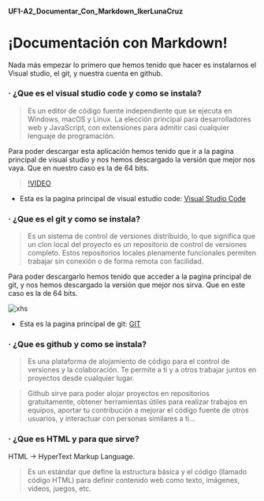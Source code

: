#### UF1-A2_Documentar_Con_Markdown_IkerLunaCruz
# ¡Documentación con Markdown!

Nada más empezar lo primero que hemos tenido que hacer es instalarnos el Visual studio, el git, y nuestra cuenta en github.

### · ¿Que es el visual studio code y como se instala?

>Es un editor de código fuente independiente que se ejecuta en Windows, macOS y Linux. La elección principal para desarrolladores web y JavaScript, con extensiones para admitir casi cualquier lenguaje de programación.

Para poder descargar esta aplicación hemos tenido que ir a la pagina principal de visual studio y nos hemos descargado la versión que mejor nos vaya. Que en nuestro caso es la de 64 bits.

>[!VIDEO](https://youtu.be/tA8fXGbtavg)
- Esta es la pagina principal de visual estudio code:   [Visual Studio Code](https://code.visualstudio.com/ "Visual Studio Code")

### · ¿Que es el git y como se instala?

>Es un sistema de control de versiones distribuido, lo que significa que un clon local del proyecto es un repositorio de control de versiones completo. Estos repositorios locales plenamente funcionales permiten trabajar sin conexión o de forma remota con facilidad.

Para poder descargarlo hemos tenido que acceder a la pagina principal de git, y nos hemos descargado la versión que mejor nos sirva. Que en este caso es la de 64 bits.

![xhs](https://res.cloudinary.com/practicaldev/image/fetch/s--l82BOzKA--/c_imagga_scale,f_auto,fl_progressive,h_720,q_auto,w_1280/https://dev-to-uploads.s3.amazonaws.com/i/rixan4h4z8y94eq89som.png)
- Esta es la pagina principal de git:   [GIT](https://git-scm.com/)

### · ¿Que es github y como se instala?

>Es una plataforma de alojamiento de código para el control de versiones y la colaboración. Te permite a ti y a otros trabajar juntos en proyectos desde cualquier lugar.

>Github sirve para poder alojar proyectos en repositorios gratuitamente, obtener herramientas útiles para realizar trabajos en equipos, aportar tu contribución a mejorar el código fuente de otros usuarios, y interactuar con personas similares a ti...


### · ¿Que es HTML y para que sirve?

HTML -> HyperText Markup Language.
>Es un estándar que define la estructura básica y el código (llamado código HTML) para definir contenido web como texto, imágenes, videos, juegos, etc.
